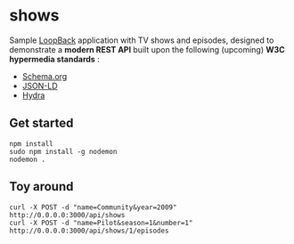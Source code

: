 # shows

Sample [LoopBack](http://loopback.io) application with TV shows and episodes, designed to demonstrate a **modern REST API** built upon the following (upcoming) **W3C hypermedia standards** :

- [Schema.org](http://schema.org/)
- [JSON-LD](http://json-ld.org/)
- [Hydra](http://www.markus-lanthaler.com/hydra/)

## Get started

```
npm install
sudo npm install -g nodemon
nodemon .
```

## Toy around

```
curl -X POST -d "name=Community&year=2009" http://0.0.0.0:3000/api/shows
curl -X POST -d "name=Pilot&season=1&number=1" http://0.0.0.0:3000/api/shows/1/episodes
```
